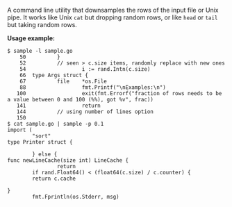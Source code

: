 A command line utility that downsamples the rows of the input file or Unix pipe.
It works like Unix `cat` but dropping random rows, or like `head` or `tail` but
taking random rows.

**Usage example:**

```shell
$ sample -l sample.go
    50          }
    52          // seen > c.size items, randomly replace with new ones
    54                  i := rand.Intn(c.size)
    66  type Args struct {
    67          file    *os.File
    88                  fmt.Printf("\nExamples:\n")
   100                  exit(fmt.Errorf("fraction of rows needs to be a value between 0 and 100 (%%), got %v", frac))
   141                  return
   144          // using number of lines option
   150
$ cat sample.go | sample -p 0.1   
import (
        "sort"
type Printer struct {

        } else {
func newLineCache(size int) LineCache {
                return
        if rand.Float64() < (float64(c.size) / c.counter) {
        return c.cache

}
        fmt.Fprintln(os.Stderr, msg)      
```
